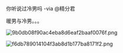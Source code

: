 你听说过冷男吗 -via @精分君

暖男与冷男。。。

![9b0db08f90ac4eba8d6eaf2baaf0076f.png](https://wxlzmt.github.io/cdn1/ext/qw/groups/10029/9b0db08f90ac4eba8d6eaf2baaf0076f.png)

![f6db789014104f3ab8d1b177ba8171f2.png](https://wxlzmt.github.io/cdn1/ext/qw/groups/10029/f6db789014104f3ab8d1b177ba8171f2.png)
